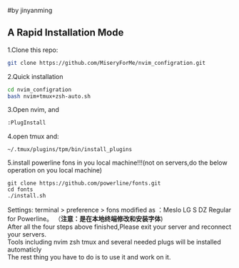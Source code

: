#by jinyanming 

## A Rapid Installation Mode

1.Clone this repo:
```sh
git clone https://github.com/MiseryForMe/nvim_configration.git
```


2.Quick installation
```sh
cd nvim_configration
bash nvim+tmux+zsh-auto.sh
```

3.Open nvim, and
```sh
:PlugInstall
```
4.open tmux and:
```
~/.tmux/plugins/tpm/bin/install_plugins
```
5.install powerline fons in you local machine!!!(not on servers,do the below operation on you local machine)
```
git clone https://github.com/powerline/fonts.git
cd fonts
./install.sh
```
Settings: terminal > preference > fons modified as  ：Meslo LG S DZ Regular for Powerline。
（**注意：是在本地终端修改和安装字体**)  
After all the four steps above finished,Please exit your server and reconnect your servers.  
Tools including nvim zsh tmux and several needed plugs will be installed automaticly  
The rest thing you have to do is to use it and work on it.  

